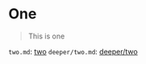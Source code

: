 # One

> This is one

`two.md`: [two](./../../links/two.md)
`deeper/two.md`: [deeper/two](./deeper/two.md)